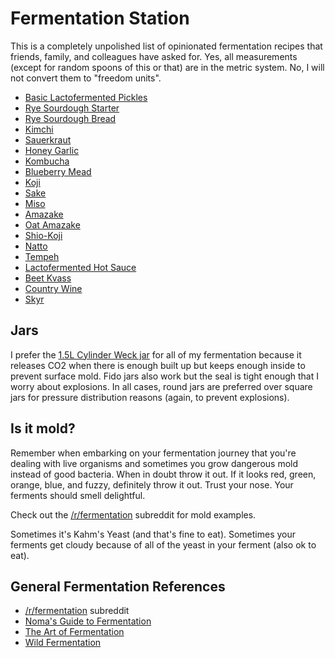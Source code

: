 # Fermentation Station

This is a completely unpolished list of opinionated fermentation recipes that friends, family, and colleagues have asked for. Yes, all measurements (except for random spoons of this or that) are in the metric system. No, I will not convert them to "freedom units".



* [Basic Lactofermented Pickles](./recipes/basic-lactofermented-pickles.md)
* [Rye Sourdough Starter](./recipes/rye-sourdough-starter.md)
* [Rye Sourdough Bread](./recipes/rye-sourdough.md)
* [Kimchi](./recipes/kimchi.md)
* [Sauerkraut](./recipes/sauerkraut)
* [Honey Garlic](./recipes/honey-garlic.md)
* [Kombucha](./recipes/kombucha.md)
* [Blueberry Mead](./recipes/blueberry-mead.md)
* [Koji](./recipes/koj.mdi)
* [Sake](./recipes/sake.md)
* [Miso](./recipes/miso.md)
* [Amazake](./recipes/amazake.md)
* [Oat Amazake](./recipes/oat-amazake.md)
* [Shio-Koji](./recipes/shio-koji.md)
* [Natto](./recipes/natto.md)
* [Tempeh](./recipes/tempeh.md)
* [Lactofermented Hot Sauce](./recipes/lactofermented-hot-sauce.md)
* [Beet Kvass](./recipes/beet-kvass.md)
* [Country Wine](./recipes/country-wine.md)
* [Skyr](./recipes/skyr.md)


## Jars
I prefer the [1.5L Cylinder Weck jar](https://www.flaschenland.de/Marmeladenglaeser-Einmachglaeser/Glaeser-nach-Typ/WECK-Glaeser/1575ml-WECK-Zylinderglas.html) for all of my fermentation because it releases CO2 when there is enough built up but keeps enough inside to prevent surface mold. Fido jars also work but the seal is tight enough that I worry about explosions. In all cases, round jars are preferred over square jars for pressure distribution reasons (again, to prevent explosions).


## Is it mold?

Remember when embarking on your fermentation journey that you're dealing with live organisms and sometimes you grow dangerous mold instead of good bacteria. When in doubt throw it out. If it looks red, green, orange, blue, and fuzzy, definitely throw it out.  Trust your nose. Your ferments should smell delightful.

Check out the [/r/fermentation](https://www.reddit.com/r/fermentation/search?q=is%20it%20mold&restrict_sr=1) subreddit for mold examples.

Sometimes it's Kahm's Yeast (and that's fine to eat). Sometimes your ferments get cloudy because of all of the yeast in your ferment (also ok to eat).

## General Fermentation References

*  [/r/fermentation](https://www.reddit.com/r/fermentation) subreddit 
* [Noma's Guide to Fermentation](https://www.amazon.de/dp/1579657184/ref=sr_1_1?dchild=1&keywords=nomas+guide+to+fermentation&qid=1586103780&sr=8-1)
* [The Art of Fermentation](https://www.amazon.de/dp/160358286X/ref=sr_1_1?dchild=1&keywords=The+art+of+fermentation&qid=1586103811&sr=8-1)
* [Wild Fermentation](https://www.amazon.de/dp/1603586288/ref=sr_1_1?dchild=1&keywords=wild+fermentation&qid=1586103827&sr=8-1)

